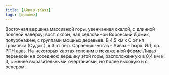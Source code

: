```yaml
---
title: [Айваз-❮Кая❯]
tags: [ороним]
---
```


Восточная вершина массивной горы, увенчанная скалой, с длинной поляной наверху;
вост. склон, над седловиной Воронский Домик, полуобнажен, с группами мощных
деревьев. В 4,5 км к С от нп Громовка (Судак.), к З от пер. Сарэениш-Богаз –
Айваз – тюрк. ИЛ; ср. РПН аваз. На некоторых картах топоним в искаженной форме
Ливаз перенесен на соседнюю вершину этой горы, расположенную в 0,4 км к З, с
менее выразительными очертаниями, но более высокую и с репером.

